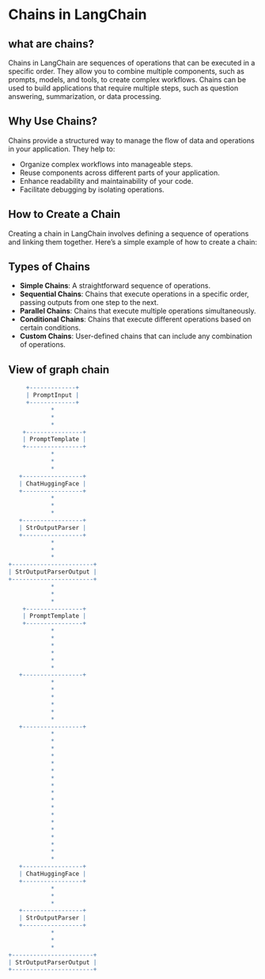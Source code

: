 # Chains in LangChain

## what are chains?
Chains in LangChain are sequences of operations that can be executed in a specific order. They allow you to combine multiple components, such as prompts, models, and tools, to create complex workflows.
Chains can be used to build applications that require multiple steps, such as question answering, summarization, or data processing.

## Why Use Chains?
Chains provide a structured way to manage the flow of data and operations in your application. They help to:
- Organize complex workflows into manageable steps.
- Reuse components across different parts of your application.
- Enhance readability and maintainability of your code.
- Facilitate debugging by isolating operations.
## How to Create a Chain
Creating a chain in LangChain involves defining a sequence of operations and linking them together. Here’s a simple example of how to create a chain:

## Types of Chains
- **Simple Chains**: A straightforward sequence of operations.
- **Sequential Chains**: Chains that execute operations in a specific order, passing outputs from one step to the next.
- **Parallel Chains**: Chains that execute multiple operations simultaneously.
- **Conditional Chains**: Chains that execute different operations based on certain conditions.
- **Custom Chains**: User-defined chains that can include any combination of operations.

## View of graph chain 

```mathematica
     +-------------+       
     | PromptInput |
     +-------------+
            *
            *
            *
    +----------------+
    | PromptTemplate |
    +----------------+
            *
            *
            *
   +-----------------+
   | ChatHuggingFace |
   +-----------------+
            *
            *
            *
   +-----------------+
   | StrOutputParser |
   +-----------------+
            *
            *
            *
+-----------------------+
| StrOutputParserOutput |
+-----------------------+
            *
            *
            *
    +----------------+
    | PromptTemplate |
    +----------------+
            *
            *
            *
            *
            *
            *
   +-----------------+
            *
            *
            *
            *
            *
            *
   +-----------------+
            *
            *
            *
            *
            *
            *
            *
            *
            *
            *
            *
            *
            *
            *
            *
            *
            *
            *
   +-----------------+
   | ChatHuggingFace |
   +-----------------+
            *
            *
            *
   +-----------------+
   | StrOutputParser |
   +-----------------+
            *
            *
            *
+-----------------------+
| StrOutputParserOutput |
+-----------------------+
```